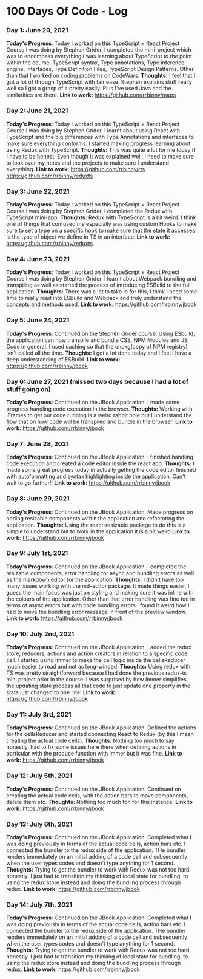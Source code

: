 # 100 Days Of Code - Log

### Day 1: June 20, 2021

**Today's Progress**:
Today I worked on this TypeScript + React Project Course I was doing by Stephen Grider.
I completed the mini-project which was to encompass everything I was learning about TypeScript to the point within the course. TypeScript syntax, Type annotations, Type inference engine, interfaces, Type Definition Files, TypeScript Design Patterns.
Other than that I worked on coding problems on CodeWars.
**Thoughts:**
I feel that I got a lot of through TypeScript with fair ease. Stephen explains stuff really well so I got a grasp of it pretty easily. Plus I've used Java and the similarities are there.
**Link to work:**
https://github.com/rrbinny/maps

### Day 2: June 21, 2021

**Today's Progress**:
Today I worked on this TypeScript + React Project Course I was doing by Stephen Grider.
I learnt about using React with TypeScript and the big differences with Type Annotations and interfaces to make sure everything conforms.
I started making progress learning about using Redux with TypeScript.
**Thoughts:**
This was quite a lot for me today if I have to be honest. Even though it was explained well, I need to make sure to look over my notes and the projects to make sure I understand everything.
**Link to work:**
https://github.com/rrbinny/rts
https://github.com/rrbinny/reduxts

### Day 3: June 22, 2021

**Today's Progress**:
Today I worked on this TypeScript + React Project Course I was doing by Stephen Grider.
I completed the Redux with TypeScript mini-app.
**Thoughts:**
Redux with TypeScript is a bit weird. I think one of things that confused me especially was using custom Hooks to make sure to set a type on a specific hook to make sure that the state it accesses is the type of object we define in TS in an interface.
**Link to work:**
https://github.com/rrbinny/reduxts

### Day 4: June 23, 2021

**Today's Progress**:
Today I worked on this TypeScript + React Project Course I was doing by Stephen Grider.
I learnt about Webpack bundling and transpiling as well as started the process of introducing ESBuild to the full application.
**Thoughts:**
There was a lot to take in for this, I think I need some time to really read into ESBuild and Webpack and truly understand the concepts
and methods used.
**Link to work:**
https://github.com/rrbinny/jbook

### Day 5: June 24, 2021

**Today's Progress**:
Continued on the Stephen Grider course. Using ESbuild, the application can now transpile and bundle CSS, NPM Modules and JS Code in general. I used caching so that the unpkg(copy of NPM registry) isn't called all the time.
**Thoughts:**
I got a lot done today and I feel I have a deep understanding of ESBuild.
**Link to work:**
https://github.com/rrbinny/jbook

### Day 6: June 27, 2021 (missed two days because I had a lot of stuff going on)

**Today's Progress**:
Continued on the JBook Application. I made some progress handling code execution in the browser.
**Thoughts:**
Working with iFrames to get our code running is a weird rabbit hole but I understand the flow that on how
code will be transpiled and bundle in the browser.
**Link to work:**
https://github.com/rrbinny/jbook

### Day 7: June 28, 2021

**Today's Progress**:
Continued on the JBook Application. I finished handling code execution and created a code editor inside the react app.
**Thoughts:**
I made some great progress today in actually getting the code editor finished with autoformatting and syntax highlighting inside the application.
Can't wait to go further!!
**Link to work:**
https://github.com/rrbinny/jbook

### Day 8: June 29, 2021

**Today's Progress**:
Continued on the JBook Application. Made progress on adding resizable components within the application and refactoring the application.
**Thoughts:**
Using the react-resizable package to do this is a simple to understand but to work in the application it is a bit weird
**Link to work:**
https://github.com/rrbinny/jbook

### Day 9: July 1st, 2021

**Today's Progress**:
Continued on the JBook Application. I completed the resizable components, error handling for async and bundling errors as well as
the markdown editor for the application!
**Thoughts:**
I didn't have too many issues working with the md-editor package. It made things easier, I guess the main focus was
just on styling and making sure it was inline with the colours of the application. Other than that error handling
was fine too in terms of async errors but with code bundling errors I found it weird how I had to move the bundling error
message in front of the preview window.
**Link to work:**
https://github.com/rrbinny/jbook

### Day 10: July 2nd, 2021

**Today's Progress**:
Continued on the JBook Application. I added the redux store, reducers, actions and action creators in relation to a
specific code cell. I started using Immer to make the cell logic inside the cellsReducer much easier to read and not as long-winded.
**Thoughts:**
Using redux with TS was pretty straightforward because I had done the previous redux-ts mini project prior in the course. I was surprised by how Immer simplifies, the updating state process all that code to just update one property in the state just changed to one line!
**Link to work:**
https://github.com/rrbinny/jbook

### Day 11: July 3rd, 2021

**Today's Progress**:
Continued on the JBook Application. Defined the actions for the cellsReducer and started connecting React to Redux (by this I mean creating the actual code cells).
**Thoughts:**
Nothing too much to say honestly, had to fix some issues here there when defining actions in particular with the produce function with immer but it was fine.
**Link to work:**
https://github.com/rrbinny/jbook

### Day 12: July 5th, 2021

**Today's Progress**:
Continued on the JBook Application. Continued on creating the actual code cells, with the action bars to move components, delete them etc.
**Thoughts:**
Nothing too much tbh for this instance.
**Link to work:**
https://github.com/rrbinny/jbook

### Day 13: July 6th, 2021

**Today's Progress**:
Continued on the JBook Application. Completed what I was doing previously in terms of the actual code cells, action bars etc. I connected the bundler to the redux side of the application. THe bundler renders immediately on an initial adding of a code cell and subsequently when the user types codes and doesn't type anything for 1 second.
**Thoughts:**
Trying to get the bundler to work with Redux was not too hard honestly. I just had to transition my thinking of local state for bundling, to using the redux store instead and doing the bundling process through redux.
**Link to work:**
https://github.com/rrbinny/jbook

### Day 14: July 7th, 2021

**Today's Progress**:
Continued on the JBook Application. Completed what I was doing previously in terms of the actual code cells, action bars etc. I connected the bundler to the redux side of the application. THe bundler renders immediately on an initial adding of a code cell and subsequently when the user types codes and doesn't type anything for 1 second.
**Thoughts:**
Trying to get the bundler to work with Redux was not too hard honestly. I just had to transition my thinking of local state for bundling, to using the redux store instead and doing the bundling process through redux.
**Link to work:**
https://github.com/rrbinny/jbook
